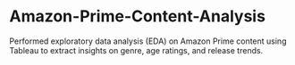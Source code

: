 # Amazon-Prime-Content-Analysis
Performed exploratory data analysis (EDA) on Amazon Prime content using Tableau to extract insights on genre, age ratings, and release trends.
